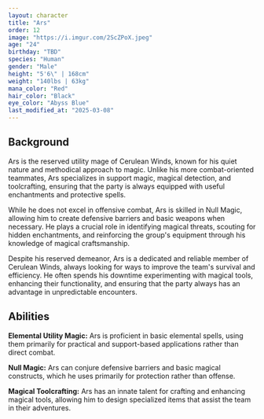 ```yaml
---
layout: character
title: "Ars"
order: 12
image: "https://i.imgur.com/2ScZPoX.jpeg"
age: "24"
birthday: "TBD"
species: "Human"
gender: "Male"
height: "5'6\" | 168cm"
weight: "140lbs | 63kg"
mana_color: "Red"
hair_color: "Black"
eye_color: "Abyss Blue"
last_modified_at: "2025-03-08"
---
```


## Background

Ars is the reserved utility mage of Cerulean Winds, known for his quiet nature and methodical approach to magic. Unlike his more combat-oriented teammates, Ars specializes in support magic, magical detection, and toolcrafting, ensuring that the party is always equipped with useful enchantments and protective spells.

While he does not excel in offensive combat, Ars is skilled in Null Magic, allowing him to create defensive barriers and basic weapons when necessary. He plays a crucial role in identifying magical threats, scouting for hidden enchantments, and reinforcing the group's equipment through his knowledge of magical craftsmanship.

Despite his reserved demeanor, Ars is a dedicated and reliable member of Cerulean Winds, always looking for ways to improve the team's survival and efficiency. He often spends his downtime experimenting with magical tools, enhancing their functionality, and ensuring that the party always has an advantage in unpredictable encounters.

## Abilities

**Elemental Utility Magic:** Ars is proficient in basic elemental spells, using them primarily for practical and support-based applications rather than direct combat.

**Null Magic:** Ars can conjure defensive barriers and basic magical constructs, which he uses primarily for protection rather than offense.

**Magical Toolcrafting:** Ars has an innate talent for crafting and enhancing magical tools, allowing him to design specialized items that assist the team in their adventures.
